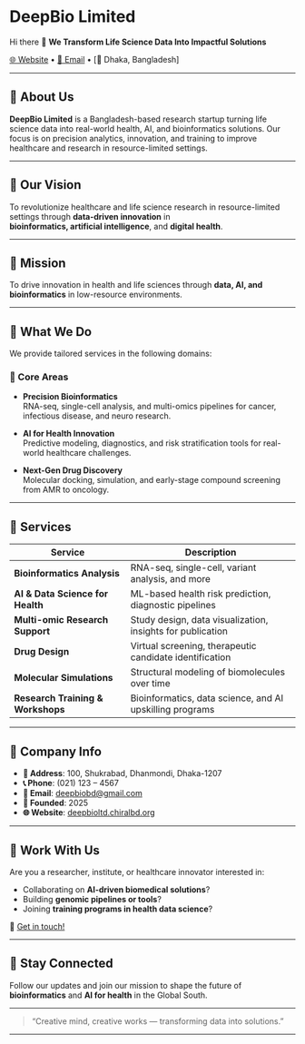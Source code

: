 # DeepBio Limited

Hi there 👋
**We Transform Life Science Data Into Impactful Solutions**

[🌐 Website](https://deepbioltd.chiralbd.org) • [📧 Email](mailto:deepbiobd@gmail.com) • [📍 Dhaka, Bangladesh]

---

## 🧬 About Us

**DeepBio Limited** is a Bangladesh-based research startup turning life science data into real-world health, AI, and bioinformatics solutions. Our focus is on precision analytics, innovation, and training to improve healthcare and research in resource-limited settings.

---

## 🚀 Our Vision

To revolutionize healthcare and life science research in resource-limited settings through **data-driven innovation** in  
**bioinformatics, artificial intelligence**, and **digital health**.

---

## 🎯 Mission

To drive innovation in health and life sciences through **data, AI, and bioinformatics** in low-resource environments.

---

## 🧪 What We Do

We provide tailored services in the following domains:

### 🔬 Core Areas
- **Precision Bioinformatics**  
  RNA-seq, single-cell analysis, and multi-omics pipelines for cancer, infectious disease, and neuro research.

- **AI for Health Innovation**  
  Predictive modeling, diagnostics, and risk stratification tools for real-world healthcare challenges.

- **Next-Gen Drug Discovery**  
  Molecular docking, simulation, and early-stage compound screening from AMR to oncology.

---

## 🧰 Services

| Service | Description |
|--------|-------------|
| **Bioinformatics Analysis** | RNA-seq, single-cell, variant analysis, and more |
| **AI & Data Science for Health** | ML-based health risk prediction, diagnostic pipelines |
| **Multi-omic Research Support** | Study design, data visualization, insights for publication |
| **Drug Design** | Virtual screening, therapeutic candidate identification |
| **Molecular Simulations** | Structural modeling of biomolecules over time |
| **Research Training & Workshops** | Bioinformatics, data science, and AI upskilling programs |

---

## 🏢 Company Info

- **📍 Address**: 100, Shukrabad, Dhanmondi, Dhaka-1207  
- **📞 Phone**: (021) 123 – 4567  
- **📧 Email**: deepbiobd@gmail.com  
- **📅 Founded**: 2025  
- **🌐 Website**: [deepbioltd.chiralbd.org](https://deepbioltd.chiralbd.org)

---

## 💼 Work With Us

Are you a researcher, institute, or healthcare innovator interested in:
- Collaborating on **AI-driven biomedical solutions**?
- Building **genomic pipelines or tools**?
- Joining **training programs in health data science**?

📩 [Get in touch!](mailto:deepbiobd@gmail.com)

---

## 📣 Stay Connected

Follow our updates and join our mission to shape the future of **bioinformatics** and **AI for health** in the Global South.

---

> “Creative mind, creative works — transforming data into solutions.”

---
